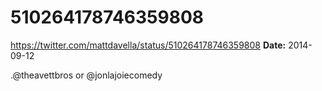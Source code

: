 # 510264178746359808
https://twitter.com/mattdavella/status/510264178746359808
**Date:** 2014-09-12

.@theavettbros or @jonlajoiecomedy
